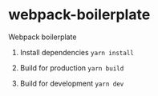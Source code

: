 # webpack-boilerplate
Webpack boilerplate

1. Install dependencies
`yarn install`

2. Build for production
`yarn build`

3. Build for development
`yarn dev`